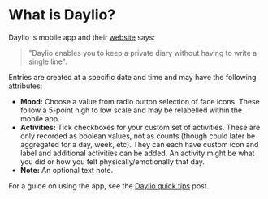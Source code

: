 # What is Daylio?

Daylio is mobile app and their [website](https://daylio.webflow.io/) says:

>"Daylio enables you to keep a private diary without having to write a single line".

Entries are created at a specific date and time and may have the following attributes:

- **Mood:** Choose a value from radio button selection of face icons. These follow a 5-point high to low scale and may be relabelled within the mobile app.
- **Activities:** Tick checkboxes for your custom set of activities. These are only recorded as boolean values, not as counts (though could later be aggregated for a day, week, etc). They can each have custom icon and label and additional activities can be added. An activity might be what you did or how you felt physically/emotionally that day.
- **Note:** An optional text note.

For a guide on using the app, see the [Daylio quick tips](https://medium.com/@helpfuldad/heres-how-i-m-using-the-daylio-app-to-ensure-my-life-is-in-balance-i-m-on-372-days-and-counting-336b960a34ee) post.
